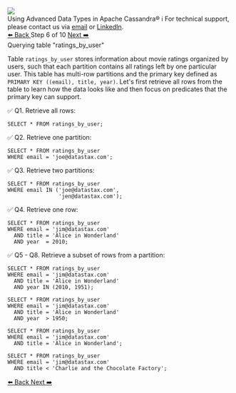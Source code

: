<!-- TOP -->
<div class="top">
  <img src="https://datastax-academy.github.io/katapod-shared-assets/images/ds-academy-logo.svg" />
  <div class="scenario-title-section">
    <span class="scenario-title">Using Advanced Data Types in Apache Cassandra®</span>
    <span class="scenario-subtitle">ℹ️ For technical support, please contact us via <a href="mailto:aleksandr.volochnev@datastax.com">email</a> or <a href="https://dtsx.io/aleks">LinkedIn</a>.</span>
  </div>
</div>

<!-- NAVIGATION -->
<div id="navigation-top" class="navigation-top">
 <a href='command:katapod.loadPage?[{"step":"step5-cassandra"}]'
   class="btn btn-dark navigation-top-left">⬅️ Back
 </a>
<span class="step-count"> Step 6 of 10</span>
 <a href='command:katapod.loadPage?[{"step":"step7-cassandra"}]' 
    class="btn btn-dark navigation-top-right">Next ➡️
  </a>
</div>

<!-- CONTENT -->

<div class="step-title">Querying table "ratings_by_user"</div>

Table `ratings_by_user` stores information about movie ratings organized by users, 
such that each partition contains all ratings left by one particular user.
This table has multi-row partitions and 
the primary key defined as `PRIMARY KEY ((email), title, year)`. 
Let's first retrieve all rows from the table to learn how the data looks like and then focus 
on predicates that the primary key can support.

✅ Q1. Retrieve all rows:
```
SELECT * FROM ratings_by_user;
```

✅ Q2. Retrieve one partition:
```
SELECT * FROM ratings_by_user
WHERE email = 'joe@datastax.com';
```

✅ Q3. Retrieve two partitions:
```
SELECT * FROM ratings_by_user
WHERE email IN ('joe@datastax.com',
                'jen@datastax.com');
```

✅ Q4. Retrieve one row:
```
SELECT * FROM ratings_by_user
WHERE email = 'jim@datastax.com'
  AND title = 'Alice in Wonderland'
  AND year  = 2010;
```

✅ Q5 - Q8. Retrieve a subset of rows from a partition:
```
SELECT * FROM ratings_by_user
WHERE email = 'jim@datastax.com'
  AND title = 'Alice in Wonderland'
  AND year IN (2010, 1951);
```
```
SELECT * FROM ratings_by_user
WHERE email = 'jim@datastax.com'
  AND title = 'Alice in Wonderland'
  AND year  > 1950;
```
```
SELECT * FROM ratings_by_user
WHERE email = 'jim@datastax.com'
  AND title = 'Alice in Wonderland';
```
```
SELECT * FROM ratings_by_user
WHERE email = 'jim@datastax.com'
  AND title < 'Charlie and the Chocolate Factory';
```

<!-- NAVIGATION -->
<div id="navigation-bottom" class="navigation-bottom">
 <a href='command:katapod.loadPage?[{"step":"step5-cassandra"}]'
   class="btn btn-dark navigation-bottom-left">⬅️ Back
 </a>
 <a href='command:katapod.loadPage?[{"step":"step7-cassandra"}]'
    class="btn btn-dark navigation-bottom-right">Next ➡️
  </a>
</div>

